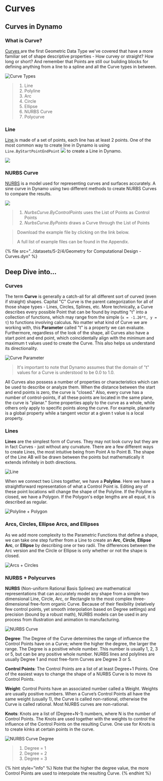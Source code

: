 # Curves

## Curves in Dynamo

### What is Curve?

[Curves ](5-4\_curves.md#curve)are the first Geometric Data Type we've covered that have a more familiar set of shape descriptive properties - How curvey or straight? How long or short? And remember that Points are still our building blocks for defining anything from a line to a spline and all the Curve types in between.

![Curve Types](../images/5-2/4/CurveTypes.jpg)

> 1. Line
> 2. Polyline
> 3. Arc
> 4. Circle
> 5. Ellipse
> 6. NURBS Curve
> 7. Polycurve

### Line

[Line ](5-4\_curves.md#lines)is made of a set of points, each line has at least 2 points. One of the most common way to create line in Dynamo is using `Line.ByStartPointEndPoint` ![](images/5-2/4/Linebystartpointendpoint.jpg) to create a Line in Dynamo.

![](<../images/5-2/4/curves - line by start point end point (1).jpg>)

### NURBS Curve

[NURBS](5-4\_curves.md#nurbs-+-polycurves) is a model used for representing curves and surfaces accurately. A sine curve in Dynamo using two different methods to create NURBS Curves to compare the results.

![](../images/5-2/4/curves-NurbsCurves.jpg)

> 1. _NurbsCurve.ByControlPoints_ uses the List of Points as Control Points
> 2. _NurbsCurve.ByPoints_ draws a Curve through the List of Points

> Download the example file by clicking on the link below.
>
> A full list of example files can be found in the Appendix.

{% file src="../datasets/5-2/4/Geometry for Computational Design - Curves.dyn" %}

## Deep Dive into...

### Curves

The term **Curve** is generally a catch-all for all different sort of curved (even if straight) shapes. Capital "C" Curve is the parent categorization for all of those shape types - Lines, Circles, Splines, etc. More technically, a Curve describes every possible Point that can be found by inputting "t" into a collection of functions, which may range from the simple (`x = -1.26*t, y = t`) to functions involving calculus. No matter what kind of Curve we are working with, this **Parameter** called "t" is a property we can evaluate. Furthermore, regardless of the look of the shape, all Curves also have a start point and end point, which coincidentally align with the minimum and maximum t values used to create the Curve. This also helps us understand its directionality.

![Curve Parameter](../images/5-2/4/CurveParameter.jpg)

> It's important to note that Dynamo assumes that the domain of "t" values for a Curve is understood to be 0.0 to 1.0.

All Curves also possess a number of properties or characteristics which can be used to describe or analyze them. When the distance between the start and end points is zero, the curve is "closed." Also, every curve has a number of control-points, if all these points are located in the same plane, the curve is "planar." Some properties apply to the curve as a whole, while others only apply to specific points along the curve. For example, planarity is a global property while a tangent vector at a given t value is a local property.

### Lines

**Lines** are the simplest form of Curves. They may not look curvy but they are in fact Curves - just without any curvature. There are a few different ways to create Lines, the most intuitive being from Point A to Point B. The shape of the Line AB will be drawn between the points but mathematically it extends infinitely in both directions.

![Line](../images/5-2/4/Line.jpg)

When we connect two Lines together, we have a **Polyline**. Here we have a straightforward representation of what a Control Point is. Editing any of these point locations will change the shape of the Polyline. If the Polyline is closed, we have a Polygon. If the Polygon's edge lengths are all equal, it is described as regular.

![Polyline + Polygon](../images/5-2/4/Polyline.jpg)

### Arcs, Circles, Ellipse Arcs, and Ellipses

As we add more complexity to the Parametric Functions that define a shape, we can take one step further from a Line to create an **Arc**, **Circle**, **Ellipse Arc**, or **Ellipse** by describing one or two radii. The differences between the Arc version and the Circle or Ellipse is only whether or not the shape is closed.

![Arcs + Circles](../images/5-2/4/Arcs+Circles.jpg)

### NURBS + Polycurves

**NURBS** (Non-uniform Rational Basis Splines) are mathematical representations that can accurately model any shape from a simple two dimensional Line, Circle, Arc, or Rectangle to the most complex three-dimensional free-form organic Curve. Because of their flexibility (relatively few control points, yet smooth interpolation based on Degree settings) and precision (bound by a robust math), NURBS models can be used in any process from illustration and animation to manufacturing.

![NURBS Curve](../images/5-2/4/NURBScurve.jpg)

**Degree**: The Degree of the Curve determines the range of influence the Control Points have on a Curve; where the higher the degree, the larger the range. The Degree is a positive whole number. This number is usually 1, 2, 3 or 5, but can be any positive whole number. NURBS lines and polylines are usually Degree 1 and most free-form Curves are Degree 3 or 5.

**Control Points**: The Control Points are a list of at least Degree+1 Points. One of the easiest ways to change the shape of a NURBS Curve is to move its Control Points.

**Weight**: Control Points have an associated number called a Weight. Weights are usually positive numbers. When a Curve’s Control Points all have the same weight (usually 1), the Curve is called non-rational, otherwise the Curve is called rational. Most NURBS curves are non-rational.

**Knots**: Knots are a list of (Degree+N-1) numbers, where N is the number of Control Points. The Knots are used together with the weights to control the influence of the Control Points on the resulting Curve. One use for Knots is to create kinks at certain points in the curve.

![NURBS Curve Degree](../images/5-2/4/NURBScurve\_Degree.jpg)

> 1. Degree = 1
> 2. Degree = 2
> 3. Degree = 3

{% hint style="info" %}
Note that the higher the degree value, the more Control Points are used to interpolate the resulting Curve.
{% endhint %}
